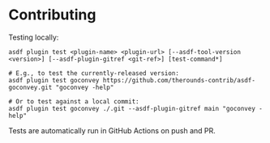 # Contributing

Testing locally:

```shell
asdf plugin test <plugin-name> <plugin-url> [--asdf-tool-version <version>] [--asdf-plugin-gitref <git-ref>] [test-command*]

# E.g., to test the currently-released version:
asdf plugin test goconvey https://github.com/therounds-contrib/asdf-goconvey.git "goconvey -help"

# Or to test against a local commit:
asdf plugin test goconvey ./.git --asdf-plugin-gitref main "goconvey -help"
```

Tests are automatically run in GitHub Actions on push and PR.
